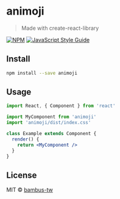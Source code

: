 # animoji

> Made with create-react-library

[![NPM](https://img.shields.io/npm/v/animoji.svg)](https://www.npmjs.com/package/animoji) [![JavaScript Style Guide](https://img.shields.io/badge/code_style-standard-brightgreen.svg)](https://standardjs.com)

## Install

```bash
npm install --save animoji
```

## Usage

```jsx
import React, { Component } from 'react'

import MyComponent from 'animoji'
import 'animoji/dist/index.css'

class Example extends Component {
  render() {
    return <MyComponent />
  }
}
```

## License

MIT © [bambus-tw](https://github.com/bambus-tw)
